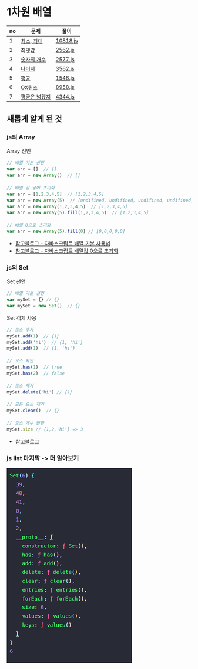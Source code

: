 # 1차원 배열

|no|문제|풀이|
|---|----|----|
|1|[최소, 최대](https://www.acmicpc.net/problem/10818)|[10818.js](src/10818.js)|
|2|[최댓값](https://www.acmicpc.net/problem/2562)|[2562.js](src/2562.js)|
|3|[숫자의 개수](https://www.acmicpc.net/problem/2577)|[2577.js](src/2577.js)|
|4|[나머지](https://www.acmicpc.net/problem/3562)|[3562.js](src/3562.js)|
|5|[평균](https://www.acmicpc.net/problem/1546)|[1546.js](src/1546.js)|
|6|[OX퀴즈](https://www.acmicpc.net/problem/8958)|[8958.js](src/8958.js)|
|7|[평균은 넘겠지](https://www.acmicpc.net/problem/4344)|[4344.js](src/4344.js)|


## 새롭게 알게 된 것
### js의 Array
Array 선언
```javascript
// 배열 기본 선언
var arr = []  // []
var arr = new Array()  // []

// 배열 값 넣어 초기화
var arr = [1,2,3,4,5]  // [1,2,3,4,5]
var arr = new Array(5)  // [undifined, undifined, undifined, undifined, undifined]
var arr = new Array(1,2,3,4,5)  // [1,2,3,4,5]
var arr = new Array(5).fill(1,2,3,4,5)  // [1,2,3,4,5]

// 배열 0으로 초기화
var arr = new Array(5).fill(0) // [0,0,0,0,0]
```
- [참고블로그 - 자바스크립트 배열 기본 사용법](https://nobacking.tistory.com/29)
- [참고블로그 - 자바스크립트 배열값 0으로 초기화](https://miiingo.tistory.com/323)

### js의 Set
Set 선언
```javascript
// 배열 기본 선언
var mySet = {} // {}
var mySet = new Set()  // {}
```

Set 객체 사용
```javascript
// 요소 추가
mySet.add(1)  // {1}
mySet.add('hi')  // {1, 'hi'}
mySet.add(1)  // {1, 'hi'}

// 요소 확인
mySet.has(1)  // true
mySet.has(2)  // false

// 요소 제거
mySet.delete('hi') // {1}

// 모든 요소 제거
mySet.clear()  // {}

// 요소 개수 반환
mySet.size // {1,2,'hi'} => 3
```
- [참고블로그](https://miiingo.tistory.com/323)

### js list 마지막 -> 더 알아보기
![arr01](../.img/arr_01.PNG)